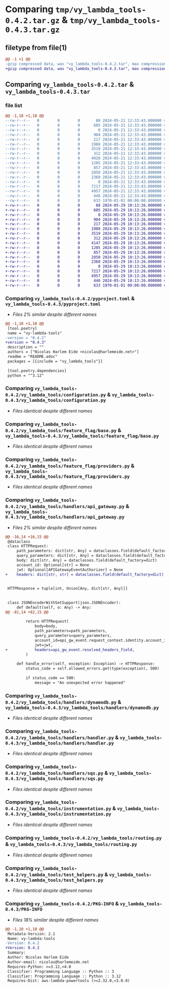 # Comparing `tmp/vy_lambda_tools-0.4.2.tar.gz` & `tmp/vy_lambda_tools-0.4.3.tar.gz`

## filetype from file(1)

```diff
@@ -1 +1 @@
-gzip compressed data, was "vy_lambda_tools-0.4.2.tar", max compression
+gzip compressed data, was "vy_lambda_tools-0.4.3.tar", max compression
```

## Comparing `vy_lambda_tools-0.4.2.tar` & `vy_lambda_tools-0.4.3.tar`

### file list

```diff
@@ -1,18 +1,18 @@
--rw-r--r--   0        0        0       88 2024-05-21 12:33:43.000000 vy_lambda_tools-0.4.2/README.adoc
--rw-r--r--   0        0        0      605 2024-05-21 12:33:43.000000 vy_lambda_tools-0.4.2/pyproject.toml
--rw-r--r--   0        0        0        0 2024-05-21 12:33:43.000000 vy_lambda_tools-0.4.2/vy_lambda_tools/__init__.py
--rw-r--r--   0        0        0      904 2024-05-21 12:33:43.000000 vy_lambda_tools-0.4.2/vy_lambda_tools/configuration.py
--rw-r--r--   0        0        0      217 2024-05-21 12:33:43.000000 vy_lambda_tools-0.4.2/vy_lambda_tools/feature_flag/__init__.py
--rw-r--r--   0        0        0     1988 2024-05-21 12:33:43.000000 vy_lambda_tools-0.4.2/vy_lambda_tools/feature_flag/base.py
--rw-r--r--   0        0        0     3519 2024-05-21 12:33:43.000000 vy_lambda_tools-0.4.2/vy_lambda_tools/feature_flag/providers.py
--rw-r--r--   0        0        0      312 2024-05-21 12:33:43.000000 vy_lambda_tools-0.4.2/vy_lambda_tools/handlers/__init__.py
--rw-r--r--   0        0        0     4020 2024-05-21 12:33:43.000000 vy_lambda_tools-0.4.2/vy_lambda_tools/handlers/api_gateway.py
--rw-r--r--   0        0        0     1205 2024-05-21 12:33:43.000000 vy_lambda_tools-0.4.2/vy_lambda_tools/handlers/dynamodb.py
--rw-r--r--   0        0        0      857 2024-05-21 12:33:43.000000 vy_lambda_tools-0.4.2/vy_lambda_tools/handlers/handler.py
--rw-r--r--   0        0        0     2850 2024-05-21 12:33:43.000000 vy_lambda_tools-0.4.2/vy_lambda_tools/handlers/sqs.py
--rw-r--r--   0        0        0     2360 2024-05-21 12:33:43.000000 vy_lambda_tools-0.4.2/vy_lambda_tools/instrumentation.py
--rw-r--r--   0        0        0        0 2024-05-21 12:33:43.000000 vy_lambda_tools-0.4.2/vy_lambda_tools/py.typed
--rw-r--r--   0        0        0     7217 2024-05-21 12:33:43.000000 vy_lambda_tools-0.4.2/vy_lambda_tools/routing.py
--rw-r--r--   0        0        0     4957 2024-05-21 12:33:43.000000 vy_lambda_tools-0.4.2/vy_lambda_tools/test_helpers.py
--rw-r--r--   0        0        0      446 2024-05-21 12:33:43.000000 vy_lambda_tools-0.4.2/vy_lambda_tools/types.py
--rw-r--r--   0        0        0      633 1970-01-01 00:00:00.000000 vy_lambda_tools-0.4.2/PKG-INFO
+-rw-r--r--   0        0        0       88 2024-05-29 10:13:26.000000 vy_lambda_tools-0.4.3/README.adoc
+-rw-r--r--   0        0        0      605 2024-05-29 10:13:26.000000 vy_lambda_tools-0.4.3/pyproject.toml
+-rw-r--r--   0        0        0        0 2024-05-29 10:13:26.000000 vy_lambda_tools-0.4.3/vy_lambda_tools/__init__.py
+-rw-r--r--   0        0        0      904 2024-05-29 10:13:26.000000 vy_lambda_tools-0.4.3/vy_lambda_tools/configuration.py
+-rw-r--r--   0        0        0      217 2024-05-29 10:13:26.000000 vy_lambda_tools-0.4.3/vy_lambda_tools/feature_flag/__init__.py
+-rw-r--r--   0        0        0     1988 2024-05-29 10:13:26.000000 vy_lambda_tools-0.4.3/vy_lambda_tools/feature_flag/base.py
+-rw-r--r--   0        0        0     3519 2024-05-29 10:13:26.000000 vy_lambda_tools-0.4.3/vy_lambda_tools/feature_flag/providers.py
+-rw-r--r--   0        0        0      312 2024-05-29 10:13:26.000000 vy_lambda_tools-0.4.3/vy_lambda_tools/handlers/__init__.py
+-rw-r--r--   0        0        0     4147 2024-05-29 10:13:26.000000 vy_lambda_tools-0.4.3/vy_lambda_tools/handlers/api_gateway.py
+-rw-r--r--   0        0        0     1205 2024-05-29 10:13:26.000000 vy_lambda_tools-0.4.3/vy_lambda_tools/handlers/dynamodb.py
+-rw-r--r--   0        0        0      857 2024-05-29 10:13:26.000000 vy_lambda_tools-0.4.3/vy_lambda_tools/handlers/handler.py
+-rw-r--r--   0        0        0     2850 2024-05-29 10:13:26.000000 vy_lambda_tools-0.4.3/vy_lambda_tools/handlers/sqs.py
+-rw-r--r--   0        0        0     2360 2024-05-29 10:13:26.000000 vy_lambda_tools-0.4.3/vy_lambda_tools/instrumentation.py
+-rw-r--r--   0        0        0        0 2024-05-29 10:13:26.000000 vy_lambda_tools-0.4.3/vy_lambda_tools/py.typed
+-rw-r--r--   0        0        0     7217 2024-05-29 10:13:26.000000 vy_lambda_tools-0.4.3/vy_lambda_tools/routing.py
+-rw-r--r--   0        0        0     4957 2024-05-29 10:13:26.000000 vy_lambda_tools-0.4.3/vy_lambda_tools/test_helpers.py
+-rw-r--r--   0        0        0      446 2024-05-29 10:13:26.000000 vy_lambda_tools-0.4.3/vy_lambda_tools/types.py
+-rw-r--r--   0        0        0      633 1970-01-01 00:00:00.000000 vy_lambda_tools-0.4.3/PKG-INFO
```

### Comparing `vy_lambda_tools-0.4.2/pyproject.toml` & `vy_lambda_tools-0.4.3/pyproject.toml`

 * *Files 2% similar despite different names*

```diff
@@ -1,10 +1,10 @@
 [tool.poetry]
 name = "vy-lambda-tools"
-version = "0.4.2"
+version = "0.4.3"
 description = ""
 authors = ["Nicolas Harlem Eide <nicolas@harlemeide.net>"]
 readme = "README.adoc"
 packages = [{include = "vy_lambda_tools"}]
 
 [tool.poetry.dependencies]
 python = "^3.12"
```

### Comparing `vy_lambda_tools-0.4.2/vy_lambda_tools/configuration.py` & `vy_lambda_tools-0.4.3/vy_lambda_tools/configuration.py`

 * *Files identical despite different names*

### Comparing `vy_lambda_tools-0.4.2/vy_lambda_tools/feature_flag/base.py` & `vy_lambda_tools-0.4.3/vy_lambda_tools/feature_flag/base.py`

 * *Files identical despite different names*

### Comparing `vy_lambda_tools-0.4.2/vy_lambda_tools/feature_flag/providers.py` & `vy_lambda_tools-0.4.3/vy_lambda_tools/feature_flag/providers.py`

 * *Files identical despite different names*

### Comparing `vy_lambda_tools-0.4.2/vy_lambda_tools/handlers/api_gateway.py` & `vy_lambda_tools-0.4.3/vy_lambda_tools/handlers/api_gateway.py`

 * *Files 2% similar despite different names*

```diff
@@ -16,14 +16,15 @@
 @dataclass
 class HTTPRequest:
     path_parameters: dict[str, Any] = dataclasses.field(default_factory=dict)
     query_parameters: dict[str, Any] = dataclasses.field(default_factory=dict)
     body: dict[str, Any] = dataclasses.field(default_factory=dict)
     account_id: Optional[str] = None
     jwt: Optional[APIGatewayEventAuthorizer] = None
+    headers: dict[str, str] = dataclasses.field(default_factory=dict)
 
 
 HTTPResponse = tuple[int, Union[Any, dict[str, Any]]]
 
 
 class JSONEncoderWithSetSupport(json.JSONEncoder):
     def default(self, o: Any) -> Any:
@@ -81,14 +82,15 @@
 
         return HTTPRequest(
             body=body,
             path_parameters=path_parameters,
             query_parameters=query_parameters,
             account_id=api_gw_event.request_context.identity.account_id,
             jwt=jwt,
+            headers=api_gw_event.resolved_headers_field,
         )
 
     def handle_error(self, exception: Exception) -> HTTPResponse:
         status_code = self.allowed_errors.get(type(exception), 500)
 
         if status_code == 500:
             message = "An unexpected error happened"
```

### Comparing `vy_lambda_tools-0.4.2/vy_lambda_tools/handlers/dynamodb.py` & `vy_lambda_tools-0.4.3/vy_lambda_tools/handlers/dynamodb.py`

 * *Files identical despite different names*

### Comparing `vy_lambda_tools-0.4.2/vy_lambda_tools/handlers/handler.py` & `vy_lambda_tools-0.4.3/vy_lambda_tools/handlers/handler.py`

 * *Files identical despite different names*

### Comparing `vy_lambda_tools-0.4.2/vy_lambda_tools/handlers/sqs.py` & `vy_lambda_tools-0.4.3/vy_lambda_tools/handlers/sqs.py`

 * *Files identical despite different names*

### Comparing `vy_lambda_tools-0.4.2/vy_lambda_tools/instrumentation.py` & `vy_lambda_tools-0.4.3/vy_lambda_tools/instrumentation.py`

 * *Files identical despite different names*

### Comparing `vy_lambda_tools-0.4.2/vy_lambda_tools/routing.py` & `vy_lambda_tools-0.4.3/vy_lambda_tools/routing.py`

 * *Files identical despite different names*

### Comparing `vy_lambda_tools-0.4.2/vy_lambda_tools/test_helpers.py` & `vy_lambda_tools-0.4.3/vy_lambda_tools/test_helpers.py`

 * *Files identical despite different names*

### Comparing `vy_lambda_tools-0.4.2/PKG-INFO` & `vy_lambda_tools-0.4.3/PKG-INFO`

 * *Files 18% similar despite different names*

```diff
@@ -1,10 +1,10 @@
 Metadata-Version: 2.1
 Name: vy-lambda-tools
-Version: 0.4.2
+Version: 0.4.3
 Summary: 
 Author: Nicolas Harlem Eide
 Author-email: nicolas@harlemeide.net
 Requires-Python: >=3.12,<4.0
 Classifier: Programming Language :: Python :: 3
 Classifier: Programming Language :: Python :: 3.12
 Requires-Dist: aws-lambda-powertools (>=2.32.0,<3.0.0)
```

